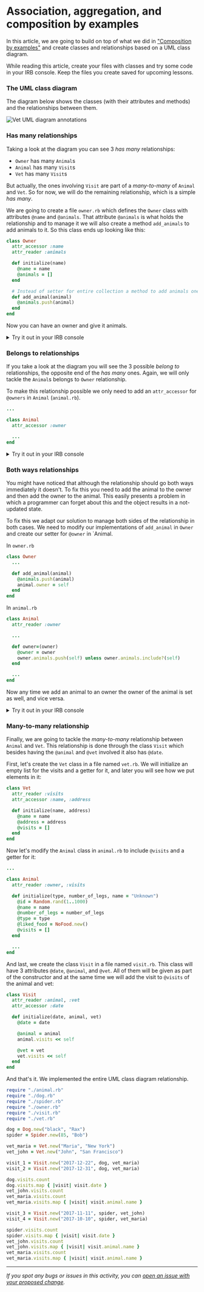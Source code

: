 # Association, aggregation, and composition by examples

In this article, we are going to build on top of what we did in ["Composition by examples"](./composition_by_examples.md) and create classes and relationships based on a UML class diagram.

While reading this article, create your files with classes and try some code in your IRB console. Keep the files you create saved for upcoming lessons.

### The UML class diagram
The diagram below shows the classes (with their attributes and methods) and the relationships between them.

![Vet UML diagram annotations](../images/uml_class_diagram_with_annotations.png)

### Has many relationships

Taking a look at the diagram you can see 3 *has many* relationships:
- `Owner` has many `Animal`s
- `Animal` has many `Visit`s
- `Vet` has many `Visit`s

But actually, the ones involving `Visit` are part of a *many-to-many* of `Animal` and `Vet`. So for now, we will do the remaining relationship, which is a simple *has many*.

We are going to create a file `owner.rb` which defines the `Owner` class with attributes `@name` and `@animals`. That attribute `@animals` is what holds the relationship and to manage it we will also create a method `add_animals` to add animals to it. So this class ends up looking like this:

```ruby
class Owner
  attr_accessor :name
  attr_reader :animals

  def initialize(name)
    @name = name
    @animals = []
  end

  # Instead of setter for entire collection a method to add animals one by one
  def add_animal(animal)
    @animals.push(animal)
  end
end
```

Now you can have an owner and give it animals.

<details>
<summary>Try it out in your IRB console</summary>

```ruby
require "./animal.rb"
require "./dog.rb"
require "./spider.rb"
require "./owner.rb"

dog = Dog.new("black", "Rax")
spider = Spider.new(85, "Bob")
animal = Animal.new("lion", 4, "Some name")

alex = Owner.new("Alex")
alex.animals
alex.add_animal(dog)
alex.animals
alex.add_animal(spider)
alex.animals
alex.add_animal(animal)
alex.animals.map {|animal| animal.name}

alex.animals.count
alex.animals.first.name
alex.animals.first.number_of_legs
```
</details>

### Belongs to relationships

If you take a look at the diagram you will see the 3 possible *belong to* relationships, the opposite end of the *has many* ones. Again, we will only tackle the `Animal`s belongs to `Owner` relationship.

To make this relationship possible we only need to add an `attr_accessor` for `@owners` in `Animal` (`animal.rb`).

```ruby
...

class Animal
  attr_accessor :owner

  ...
end
```

<details>
<summary>Try it out in your IRB console</summary>

```ruby
require "./animal.rb"
require "./dog.rb"
require "./spider.rb"
require "./owner.rb"

dog = Dog.new("black", "Rax")
spider = Spider.new(85, "Bob")
animal = Animal.new("lion", 4, "Some name")

alex = Owner.new("Alex")
alex.animals
alex.add_animal(dog)
alex.animals
alex.add_animal(spider)
alex.animals
alex.add_animal(animal)

alex.animals.last.owner.name

animal.owner
animal.owner = alex
animal.owner
animal.owner.name

alex.animals.last.owner.name
```
</details>

### Both ways relationships

You might have noticed that although the relationship should go both ways immediately it doesn't. To fix this you need to add the animal to the owner and then add the owner to the animal. This easily presents a problem in which a programmer can forget about this and the object results in a not-updated state.

To fix this we adapt our solution to manage both sides of the relationship in both cases. We need to modify our implementations of `add_animal` in `Owner` and create our setter for `@owner` in `Animal.

In `owner.rb`

```ruby
class Owner
  ...

  def add_animal(animal)
    @animals.push(animal)
    animal.owner = self
  end
end
```

In `animal.rb`

```ruby
class Animal
  attr_reader :owner

  ...

  def owner=(owner)
    @owner = owner
    owner.animals.push(self) unless owner.animals.include?(self)
  end

  ...
end
```

Now any time we add an animal to an owner the owner of the animal is set as well, and vice versa.

<details>
<summary>Try it out in your IRB console</summary>

```ruby
require "./animal.rb"
require "./dog.rb"
require "./spider.rb"
require "./owner.rb"

dog = Dog.new("black", "Rax")
spider = Spider.new(85, "Bob")
animal = Animal.new("lion", 4, "Some name")

alex = Owner.new("Alex")
alex.animals

dog.owner
alex.add_animal(dog)
dog.owner
dog.owner.name
alex.animals

spider.owner
alex.add_animal(spider)
spider.owner
spider.owner.name
alex.animals

animal.owner
alex.add_animal(animal)
animal.owner
animal.owner.name


alex.animals.count
alex.animals.first.name
alex.animals.first.number_of_legs



second_animal = Animal.new("cat", 4, "Kitty")
second_animal.owner
alex.animals.count

second_animal.owner = alex

second_animal.owner
alex.animals.count
alex.animals.last
alex.animals.last.name
```
</details>

### Many-to-many relationship

Finally, we are going to tackle the *many-to-many* relationship between `Animal` and `Vet`. This relationship is done through the class `Visit` which besides having the `@animal` and `@vet` involved it also has `@date`.

First, let's create the `Vet` class in a file named `vet.rb`. We will initialize an empty list for the visits and a getter for it, and later you will see how we put elements in it:

```ruby
class Vet
  attr_reader :visits
  attr_accessor :name, :address

  def initialize(name, address)
    @name = name
    @address = address
    @visits = []
  end
end
```

Now let's modify the `Animal` class in `animal.rb` to include `@visits` and a getter for it:

```ruby
...

class Animal
  attr_reader :owner, :visits

  def initialize(type, number_of_legs, name = "Unknown")
    @id = Random.rand(1..1000)
    @name = name
    @number_of_legs = number_of_legs
    @type = type
    @liked_food = NoFood.new()
    @visits = []
  end

  ...
end
```

And last, we create the class `Visit` in a file named `visit.rb`. This class will have 3 attributes `@date`, `@animal`, and `@vet`. All of them will be given as part of the constructor and at the same time we will add the visit to `@visits` of the animal and vet:

```ruby
class Visit
  attr_reader :animal, :vet
  attr_accessor :date

  def initialize(date, animal, vet)
    @date = date

    @animal = animal
    animal.visits << self

    @vet = vet
    vet.visits << self
  end
end
```

And that's it. We implemented the entire UML class diagram relationship.

```ruby
require "./animal.rb"
require "./dog.rb"
require "./spider.rb"
require "./owner.rb"
require "./visit.rb"
require "./vet.rb"

dog = Dog.new("black", "Rax")
spider = Spider.new(85, "Bob")

vet_maria = Vet.new("Maria", "New York")
vet_john = Vet.new("John", "San Francisco")

visit_1 = Visit.new("2017-12-22", dog, vet_maria)
visit_2 = Visit.new("2017-12-31", dog, vet_maria)

dog.visits.count
dog.visits.map { |visit| visit.date }
vet_john.visits.count
vet_maria.visits.count
vet_maria.visits.map { |visit| visit.animal.name }

visit_3 = Visit.new("2017-11-11", spider, vet_john)
visit_4 = Visit.new("2017-10-10", spider, vet_maria)

spider.visits.count
spider.visits.map { |visit| visit.date }
vet_john.visits.count
vet_john.visits.map { |visit| visit.animal.name }
vet_maria.visits.count
vet_maria.visits.map { |visit| visit.animal.name }
```
</details>

------

_If you spot any bugs or issues in this activity, you can [open an issue with your proposed change](https://github.com/microverseinc/curriculum-transversal-skills/blob/main/git-github/articles/open_issue.md)._
